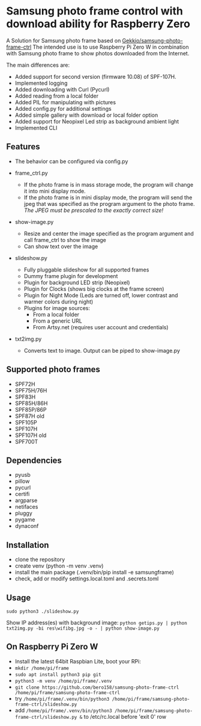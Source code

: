 Samsung photo frame control with download ability for Raspberry Zero
=================

A Solution for Samsung photo frame based on [Gekkio/samsung-photo-frame-ctrl](https://github.com/Gekkio/samsung-photo-frame-ctrl)
The intended use is to use Raspberry Pi Zero W in combination with Samsung photo frame to show photos downloaded from the Internet.

The main differences are:
* Added support for second version (firmware 10.08) of SPF-107H.
* Implemented logging
* Added downloading with Curl (Pycurl)
* Added reading from a local folder
* Added PIL for manipulating with pictures
* Added config.py for additional settings
* Added simple gallery with download or local folder option
* Added support for Neopixel Led strip as background ambient light
* Implemented CLI

Features
--------
* The behavior can be configured via config.py
  
* frame_ctrl.py
  * If the photo frame is in mass storage mode, the program will change it into mini display mode.
  * If the photo frame is in mini display mode, the program will send the jpeg that was specified as the program argument to the photo frame. *The JPEG must be prescaled to the exactly correct size!*
    
* show-image.py
  * Resize and center the image specified as the program argument and call frame_ctrl to show the image
  * Can show text over the image
 
* slideshow.py
  * Fully pluggable slideshow for all supported frames
  * Dummy frame plugin for development
  * Plugin for background LED strip (Neopixel)
  * Plugin for Clocks (shows big clocks at the frame screen)
  * Plugin for Night Mode (Leds are turned off, lower contrast and warmer colors during night)
  * Plugins for image sources:
    * From a local folder
    * From a generic URL
    * From Artsy.net (requires user account and credentials)

* txt2img.py 
  * Converts text to image. Output can be piped to show-image.py



Supported photo frames
----------------------

* SPF72H
* SPF75H/76H
* SPF83H
* SPF85H/86H
* SPF85P/86P
* SPF87H old
* SPF105P
* SPF107H
* SPF107H old
* SPF700T

Dependencies
------------

* pyusb
* pillow
* pycurl
* certifi
* argparse
* netifaces
* pluggy
* pygame
* dynaconf

Installation
------------
* clone the repository
* create venv (python -m venv .venv)
* install the main package (.venv/bin/pip install -e samsungframe)
* check, add or modify settings.local.toml and .secrets.toml

Usage
-----

`sudo python3 ./slideshow.py`

Show IP address(es) with background image:
`python getips.py | python txt2img.py -bi res\wifibg.jpg -o - | python show-image.py`

On Raspberry Pi Zero W
-----
* Install the latest 64bit Raspbian Lite, boot your RPi:
* `mkdir /home/pi/frame`
* `sudo apt install python3 pip git`
* `python3 -m venv /home/pi/frame/.venv`
* `git clone https://github.com/bero158/samsung-photo-frame-ctrl /home/pi/frame/samsung-photo-frame-ctrl`
* try `/home/pi/frame/.venv/bin/python3 /home/pi/frame/samsung-photo-frame-ctrl/slideshow.py`
* add `/home/pi/frame/.venv/bin/python3 /home/pi/frame/samsung-photo-frame-ctrl/slideshow.py &` to /etc/rc.local before 'exit 0' row
